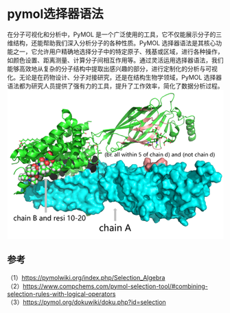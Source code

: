 # pymol选择器语法
在分子可视化和分析中，PyMOL 是一个广泛使用的工具，它不仅能展示分子的三维结构，还能帮助我们深入分析分子的各种性质。PyMOL 选择器语法是其核心功能之一，它允许用户精确地选择分子中的特定原子、残基或区域，进行各种操作，如颜色设置、距离测量、计算分子间相互作用等。通过灵活运用选择器语法，我们能够高效地从复杂的分子结构中提取出感兴趣的部分，进行定制化的分析与可视化。无论是在药物设计、分子对接研究，还是在结构生物学领域，PyMOL 选择器语法都为研究人员提供了强有力的工具，提升了工作效率，简化了数据分析过程。  
![](pymol选择器语法/pymol选择器语法_2024-12-06-00-06-44.png)  
## 参考
（1）https://pymolwiki.org/index.php/Selection_Algebra  
（2）https://www.compchems.com/pymol-selection-tool/#combining-selection-rules-with-logical-operators  
（3）https://pymol.org/dokuwiki/doku.php?id=selection   
